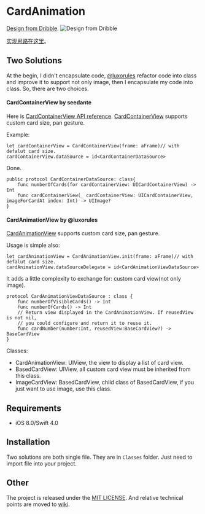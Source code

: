 # CardAnimation

[Design from Dribble](https://dribbble.com/shots/1265487-First-shot-in-Chapps-Animation).
![Design from Dribble](https://upload-images.jianshu.io/upload_images/37334-a93069b40b9a83d6.gif?imageMogr2/auto-orient/strip|imageView2/2/w/800)

[实现思路在这里](http://www.jianshu.com/p/286222d4edf8)。

## Two Solutions

At the begin, I didn't encapsulate code, [@luxorules](https://github.com/luxorules/CardAnimation/tree/Component) refactor code into class and improve it to support not only image, then I encapsulate my code
into class. So, there are two choices.

#### CardContainerView by seedante

Here is [CardContainerView API reference](https://seedante.github.io/CardAnimation/Classes/CardContainerView.html). [CardContainerView](https://github.com/seedante/CardAnimation/blob/master/Classes/CardContainerView.swift) supports custom card size, pan gesture. 

Example:
	
	let cardContainerView = CardContainerView(frame: aFrame)// with defalut card size.
	cardContainerView.dataSource = id<CardContainerDataSource>
	
Done.

    public protocol CardContainerDataSource: class{
        func numberOfCards(for cardContainerView: UICardContainerView) -> Int
        func cardContainerView(_ cardContainerView: UICardContainerView, imageForCardAt index: Int) -> UIImage?
    }


#### CardAnimationView by @luxorules

[CardAnimationView](https://github.com/seedante/CardAnimation/blob/master/Classes/CardAnimationView.swift) supports custom card size, pan gesture. 

Usage is simple also:

    let cardAnimationView = CardAnimationView.init(frame: aFrame)// with defalut card size.
    cardAnimationView.dataSourceDelegate = id<CardAnimationViewDataSource>

It adds a little complexity to exchange for: custom card view(not only image).

    protocol CardAnimationViewDataSource : class {
        func numberOfVisibleCards() -> Int
        func numberOfCards() -> Int
        // Return view displayed in the CardAnimationView. If reusedView is not nil,
        // you could configure and return it to reuse it.
        func cardNumber(number:Int, reusedView:BaseCardView?) -> BaseCardView
    }

Classes:

- CardAnimationView: UIView, the view to display a list of card view.
- BasedCardView: UIView, all custom card view must be inherited from this class. 
- ImageCardView: BasedCardView, child class of BasedCardView, if you just want to use image, use this class.

## Requirements

* iOS 8.0/Swift 4.0

## Installation

Two solutions are both single file. They are in `Classes` folder. Just need to import file into your project.

## Other

The project is released under the [MIT LICENSE](https://github.com/seedante/CardAnimation/blob/master/LICENSE). And relative technical points are moved to [wiki](https://github.com/seedante/CardAnimation/wiki/CardAnimation-Technical-Point).
